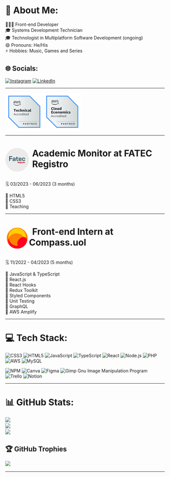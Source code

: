# 💫 About Me:

👩🏻‍💻 Front-end Developer<br>🎓 Systems Development Technician<br>🎓 Technologist in Multiplatform Software Development (ongoing)<br>😄 Pronouns: He/His<br>⚡ Hobbies: Music, Games and Series

## 🌐 Socials:

[![Instagram](https://img.shields.io/badge/Instagram-%23E4405F.svg?logo=Instagram&logoColor=white)](https://instagram.com/davitorress) [![LinkedIn](https://img.shields.io/badge/LinkedIn-%230077B5.svg?logo=linkedin&logoColor=white)](https://linkedin.com/in/davitorress)

---

<div style="display: flex">
  <img src="./assets/aws-partner-accreditation-technical.png" alt="AWS Technical Accreditation" />
  <img src="./assets/aws-partner-cloud-economics-accreditation.png" alt="AWS Cloud Economics Accreditation" />
</div>

---

# <img src="./assets/fatec-registro.jpeg" width="75px" style="margin-right: 10px; border-radius: 99%" align="left"> Academic Monitor at FATEC Registro

<br>🗓️ 03/2023 - 06/2023 (3 months)

📌 HTML5<br>
📌 CSS3<br>
📌 Teaching<br>

---

# <a href="https://compass.uol/en/home/" target="_blank" rel="noopener noreferrer" style="margin-right: 10px"><img src="./assets/logo-uol-icon-1024.png" width="75px" align="left"></a> Front-end Intern at Compass.uol

<br>🗓️ 11/2022 - 04/2023 (5 months)

📌 JavaScript & TypeScript<br>
📌 React.js<br>
📌 React Hooks<br>
📌 Redux Toolkit<br>
📌 Styled Components<br>
📌 Unit Testing<br>
📌 GraphQL<br>
📌 AWS Amplify<br>

---

# 💻 Tech Stack:

![CSS3](https://img.shields.io/badge/css3-%231572B6.svg?style=for-the-badge&logo=css3&logoColor=white) ![HTML5](https://img.shields.io/badge/html5-%23E34F26.svg?style=for-the-badge&logo=html5&logoColor=white) ![JavaScript](https://img.shields.io/badge/javascript-%23323330.svg?style=for-the-badge&logo=javascript&logoColor=%23F7DF1E) ![TypeScript](https://img.shields.io/badge/typescript-%23007ACC.svg?style=for-the-badge&logo=typescript&logoColor=white) ![React](https://img.shields.io/badge/react-%2320232a.svg?style=for-the-badge&logo=react&logoColor=%2361DAFB) ![Node.js](https://img.shields.io/badge/node.js-%026e00.svg?style=for-the-badge&logo=node.js&logoColor=white) ![PHP](https://img.shields.io/badge/php-%23777BB4.svg?style=for-the-badge&logo=php&logoColor=white) ![AWS](https://img.shields.io/badge/AWS-%23FF9900.svg?style=for-the-badge&logo=amazon-aws&logoColor=white) ![MySQL](https://img.shields.io/badge/mysql-%2300f.svg?style=for-the-badge&logo=mysql&logoColor=white)

![NPM](https://img.shields.io/badge/NPM-%23000000.svg?style=for-the-badge&logo=npm&logoColor=white) ![Canva](https://img.shields.io/badge/Canva-%2300C4CC.svg?style=for-the-badge&logo=Canva&logoColor=white) ![Figma](https://img.shields.io/badge/figma-%23F24E1E.svg?style=for-the-badge&logo=figma&logoColor=white) ![Gimp Gnu Image Manipulation Program](https://img.shields.io/badge/Gimp-657D8B?style=for-the-badge&logo=gimp&logoColor=FFFFFF) ![Trello](https://img.shields.io/badge/Trello-%23026AA7.svg?style=for-the-badge&logo=Trello&logoColor=white) ![Notion](https://img.shields.io/badge/Notion-%23000000.svg?style=for-the-badge&logo=notion&logoColor=white)

---

# 📊 GitHub Stats:

![](https://github-readme-stats.vercel.app/api?username=davitorress&theme=dark&hide_border=false&include_all_commits=false&count_private=false)<br/>
![](https://github-readme-streak-stats.herokuapp.com/?user=davitorress&theme=dark&hide_border=false)<br/>
![](https://github-readme-stats.vercel.app/api/top-langs/?username=davitorress&theme=dark&hide_border=false&include_all_commits=false&count_private=false&layout=compact)

## 🏆 GitHub Trophies

![](https://github-profile-trophy.vercel.app/?username=davitorress&theme=alduin&no-frame=false&no-bg=true&margin-w=4)

---

<!-- [![](https://visitcount.itsvg.in/api?id=davitorress&icon=0&color=12)](https://visitcount.itsvg.in) -->

<!-- Proudly created with GPRM ( https://gprm.itsvg.in ) -->
